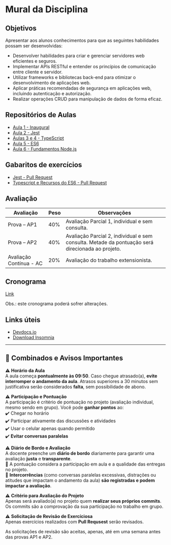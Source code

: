 # Mural da Disciplina

## Objetivos

Apresentar aos alunos conhecimentos para que as seguintes habilidades possam ser desenvolvidas:


- Desenvolver habilidades para criar e gerenciar servidores web eficientes e seguros.
- Implementar APIs RESTful e entender os princípios de comunicação entre cliente e servidor.
- Utilizar frameworks e bibliotecas back-end para otimizar o desenvolvimento de aplicações web.
- Aplicar práticas recomendadas de segurança em aplicações web, incluindo autenticação e autorização.
- Realizar operações CRUD para manipulação de dados de forma eficaz.

## Repositórios de Aulas

- [Aula 1 - Inaugural](https://github.com/ibmec-bh-pcd-1/pcd2-aula1-inaugural)
- [Aula 2 - Jest](https://github.com/ibmec-bh-3-periodo/pcd2-aula2-jest)
- [Aulas 3 e 4 - TypeScript](https://github.com/ibmec-bh-3-periodo/pcd2-aula3-aula4-introducao-typescript)
- [Aula 5 - ES6](https://github.com/ibmec-bh-3-periodo/pcd2-aula5-es6-js)
- [Aula 6 - Fundamentos Node.js](https://github.com/ibmec-bh-3-periodo/pcd2-aula6-node-fundamentos)

## Gabaritos de exercícios

- [Jest - Pull Request](https://github.com/ibmec-bh-3-periodo/pcd2-ex1-jest/pull/1)
- [Typescript e Recursos do ES6 - Pull Request](https://github.com/ibmec-bh-3-periodo/pcd2-ex2-typescript/pull/1)


## Avaliação

| Avaliação             | Peso | Observações                                                           |
|-----------------------|------|-----------------------------------------------------------------------|
| Prova – AP1           | 40%  | Avaliação Parcial 1, individual e sem consulta.                       |
| Prova – AP2           | 40%  | Avaliação Parcial 2, individual e sem consulta. Metade da pontuação será direcionada ao projeto. |
| Avaliação Contínua - AC | 20%  | Avaliação do trabalho extensionista.                                  |

## Cronograma

[Link](https://docs.google.com/spreadsheets/d/1mORGaIHI-ap8VJgfxQAoPhXQkQccYxLNiKFaIlF5nFw/edit?usp=sharing)

Obs.: este cronograma poderá sofrer alterações.

## Links úteis

- [Devdocs.io](https://devdocs.io)
- [Download Insomnia](https://insomnia.rest)

---

## **📌 Combinados e Avisos Importantes**  

⚠️ **Horário da Aula**  
A aula começa **pontualmente às 09:50**. Caso chegue atrasado(a), **evite interromper o andamento da aula**. Atrasos superiores a 30 minutos sem justificativa serão considerados **falta**, sem possibilidade de abono.  

⚠️ **Participação e Pontuação**  
A participação é critério de pontuação no projeto (avaliação individual, mesmo sendo em grupo). Você pode **ganhar pontos** ao:  
✔️ Chegar no horário  
✔️ Participar ativamente das discussões e atividades  
✔️ Usar o celular apenas quando permitido  
✔️ **Evitar conversas paralelas**  

⚠️ **Diário de Bordo e Avaliação**  
A docente preenche um **diário de bordo** diariamente para garantir uma avaliação **justa** e **transparente**.  
📌 A pontuação considera a participação em aula e a qualidade das entregas no projeto.  
📌 **Intercorrências** (como conversas paralelas excessivas, distrações ou atitudes que impactam o andamento da aula) **são registradas e podem impactar a avaliação**.  

⚠️ **Critério para Avaliação do Projeto**  
Apenas será avaliado(a) no projeto quem **realizar seus próprios commits**. Os commits são a comprovação da sua participação no trabalho em grupo.

⚠️ **Solicitação de Revisão de Exercíciosa**  
Apenas exercícios realizados com **Pull Requsest** serão revisados. 

As solicitações de revisão são aceitas, apenas, até em uma semana antes das provas AP1 e AP2.

